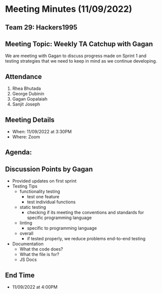# Meeting Minutes (11/09/2022)
## Team 29: Hackers1995
## Meeting Topic: Weekly TA Catchup with Gagan
We are meeting with Gagan to discuss progress made on Sprint 1 and testing strategies that we need to keep in mind as we continue developing.

## Attendance
1. Rhea Bhutada
2. George Dubinin
3. Gagan Gopalaiah
4. Sanjit Joseph

## Meeting Details
- When: 11/09/2022 at 3:30PM
- Where: Zoom

## Agenda:

## Discussion Points by Gagan
- Provided updates on first sprint
- Testing Tips
  - functionality testing
    - test one feature
    - test individual functions
  - static testing
    - checking if its meeting the conventions and standards for specific programming language
  - linting
    - specific to programming language
  - overall
	- if tested properly, we reduce problems end-to-end testing
- Documentation
  - What the code does?
  - What the file is for?
  - JS Docs

## End Time
- 11/09/2022 at 4:00PM
